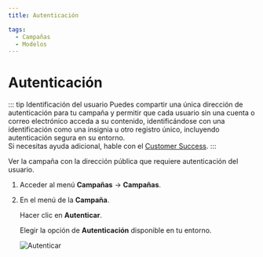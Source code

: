 ```yaml
---
title: Autenticación

tags:
  - Campañas
  - Modelos
---
```


# Autenticación

::: tip Identificación del usuario
Puedes compartir una única dirección de autenticación para tu campaña y permitir que cada usuario sin una cuenta o correo electrónico acceda a su contenido, identificándose con una identificación como una insignia u otro registro único, incluyendo autenticación segura en su entorno.<br>
Si necesitas ayuda adicional, hable con el [Customer Success](mailto:cs@phishx.io).
:::

Ver la campaña con la dirección pública que requiere autenticación del usuario.

1. Acceder al menú **Campañas** -> **Campañas**.

2. En el menú de la **Campaña**.

   Hacer clic en **Autenticar**.

   Elegir la opción de **Autenticación** disponible en tu entorno.

   ![Autenticar](https://cdn.phishx.io/phishx-docs/images/phishx_campaigns_campaigns_auth_02.webp)
